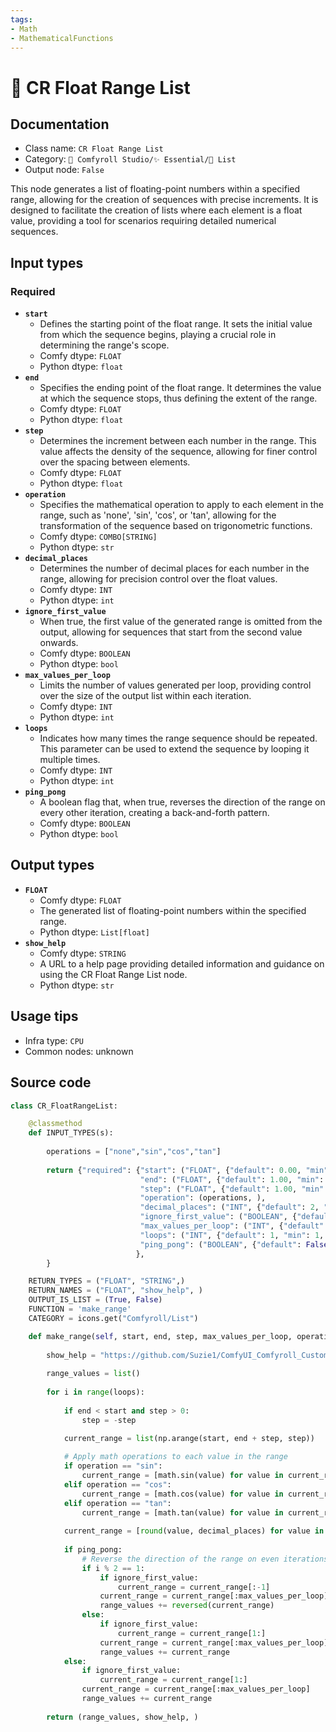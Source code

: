 ```yaml
---
tags:
- Math
- MathematicalFunctions
---
```


# 📜 CR Float Range List
## Documentation
- Class name: `CR Float Range List`
- Category: `🧩 Comfyroll Studio/✨ Essential/📜 List`
- Output node: `False`

This node generates a list of floating-point numbers within a specified range, allowing for the creation of sequences with precise increments. It is designed to facilitate the creation of lists where each element is a float value, providing a tool for scenarios requiring detailed numerical sequences.
## Input types
### Required
- **`start`**
    - Defines the starting point of the float range. It sets the initial value from which the sequence begins, playing a crucial role in determining the range's scope.
    - Comfy dtype: `FLOAT`
    - Python dtype: `float`
- **`end`**
    - Specifies the ending point of the float range. It determines the value at which the sequence stops, thus defining the extent of the range.
    - Comfy dtype: `FLOAT`
    - Python dtype: `float`
- **`step`**
    - Determines the increment between each number in the range. This value affects the density of the sequence, allowing for finer control over the spacing between elements.
    - Comfy dtype: `FLOAT`
    - Python dtype: `float`
- **`operation`**
    - Specifies the mathematical operation to apply to each element in the range, such as 'none', 'sin', 'cos', or 'tan', allowing for the transformation of the sequence based on trigonometric functions.
    - Comfy dtype: `COMBO[STRING]`
    - Python dtype: `str`
- **`decimal_places`**
    - Determines the number of decimal places for each number in the range, allowing for precision control over the float values.
    - Comfy dtype: `INT`
    - Python dtype: `int`
- **`ignore_first_value`**
    - When true, the first value of the generated range is omitted from the output, allowing for sequences that start from the second value onwards.
    - Comfy dtype: `BOOLEAN`
    - Python dtype: `bool`
- **`max_values_per_loop`**
    - Limits the number of values generated per loop, providing control over the size of the output list within each iteration.
    - Comfy dtype: `INT`
    - Python dtype: `int`
- **`loops`**
    - Indicates how many times the range sequence should be repeated. This parameter can be used to extend the sequence by looping it multiple times.
    - Comfy dtype: `INT`
    - Python dtype: `int`
- **`ping_pong`**
    - A boolean flag that, when true, reverses the direction of the range on every other iteration, creating a back-and-forth pattern.
    - Comfy dtype: `BOOLEAN`
    - Python dtype: `bool`
## Output types
- **`FLOAT`**
    - Comfy dtype: `FLOAT`
    - The generated list of floating-point numbers within the specified range.
    - Python dtype: `List[float]`
- **`show_help`**
    - Comfy dtype: `STRING`
    - A URL to a help page providing detailed information and guidance on using the CR Float Range List node.
    - Python dtype: `str`
## Usage tips
- Infra type: `CPU`
- Common nodes: unknown


## Source code
```python
class CR_FloatRangeList:

    @classmethod
    def INPUT_TYPES(s):
    
        operations = ["none","sin","cos","tan"]
        
        return {"required": {"start": ("FLOAT", {"default": 0.00, "min": -99999.99, "max": 99999.99, "step": 0.01}),
                             "end": ("FLOAT", {"default": 1.00, "min": -99999.99, "max": 99999.99, "step": 0.01}),
                             "step": ("FLOAT", {"default": 1.00, "min": -99999.99, "max": 99999.99, "step": 0.01}),
                             "operation": (operations, ),
                             "decimal_places": ("INT", {"default": 2, "min": 0, "max": 10}),
                             "ignore_first_value": ("BOOLEAN", {"default": True}),
                             "max_values_per_loop": ("INT", {"default": 128, "min": 1, "max": 99999}),                              
                             "loops": ("INT", {"default": 1, "min": 1, "max": 999}),
                             "ping_pong": ("BOOLEAN", {"default": False}),
                            },
        }                        

    RETURN_TYPES = ("FLOAT", "STRING",)
    RETURN_NAMES = ("FLOAT", "show_help", )    
    OUTPUT_IS_LIST = (True, False)    
    FUNCTION = 'make_range'
    CATEGORY = icons.get("Comfyroll/List")

    def make_range(self, start, end, step, max_values_per_loop, operation, decimal_places, ignore_first_value, loops, ping_pong):
            
        show_help = "https://github.com/Suzie1/ComfyUI_Comfyroll_CustomNodes/wiki/List-Nodes#cr-float-range-list"      
        
        range_values = list()
        
        for i in range(loops):
        
            if end < start and step > 0:
                step = -step
                
            current_range = list(np.arange(start, end + step, step))

            # Apply math operations to each value in the range
            if operation == "sin":
                current_range = [math.sin(value) for value in current_range]
            elif operation == "cos":
                current_range = [math.cos(value) for value in current_range]    
            elif operation == "tan":
                current_range = [math.tan(value) for value in current_range]  
            
            current_range = [round(value, decimal_places) for value in current_range]  
            
            if ping_pong:
                # Reverse the direction of the range on even iterations
                if i % 2 == 1:
                    if ignore_first_value:
                        current_range = current_range[:-1]
                    current_range = current_range[:max_values_per_loop]
                    range_values += reversed(current_range)
                else:
                    if ignore_first_value:
                        current_range = current_range[1:]
                    current_range = current_range[:max_values_per_loop]
                    range_values += current_range  
            else:
                if ignore_first_value:
                    current_range = current_range[1:]
                current_range = current_range[:max_values_per_loop]
                range_values += current_range
                    
        return (range_values, show_help, )

```
